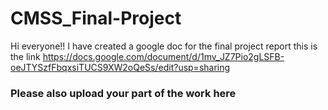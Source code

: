 # CMSS_Final-Project
Hi everyone!! I have created a google doc for the final project report this is the link https://docs.google.com/document/d/1mv_JZ7Pio2gLSFB-oeJTYSzfFbqxsiTUCS9XW2oQeSs/edit?usp=sharing 
### Please also upload your part of the work here
